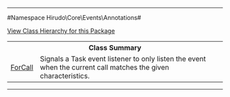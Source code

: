 

- - -

#Namespace Hirudo\Core\Events\Annotations#

<div><a href='https://github.com/JeyDotC/Hirudo-docs/tree/master/hirudo/core/events/annotations/package-tree.md'>View Class Hierarchy for this Package</a></div>

<table class="title">
<tr><th colspan="2" class="title">Class Summary</th></tr>
<tr><td class="name"><a href="https://github.com/JeyDotC/Hirudo-docs/blob/master/hirudo/core/events/annotations/ForCall.md">ForCall</a></td><td class="description">Signals a Task event listener to only listen the event
when the current call matches the given characteristics.</td></tr>
</table>

- - -


